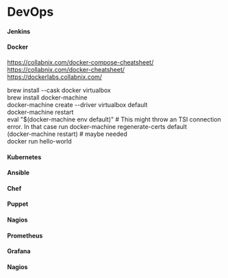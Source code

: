 # DevOps 


#### Jenkins

#### Docker  
https://collabnix.com/docker-compose-cheatsheet/  
https://collabnix.com/docker-cheatsheet/  
https://dockerlabs.collabnix.com/  

brew install --cask docker virtualbox  
brew install docker-machine  
docker-machine create --driver virtualbox default  
docker-machine restart  
eval "$(docker-machine env default)" # This might throw an TSI connection error. In that case run docker-machine regenerate-certs default  
(docker-machine restart) # maybe needed  
docker run hello-world  

#### Kubernetes

#### Ansible

#### Chef 

#### Puppet

#### Nagios

#### Prometheus

#### Grafana

#### Nagios
